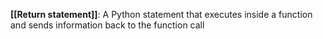 **[[Return statement]]**: A Python statement that executes inside a function and sends information back to the function call 